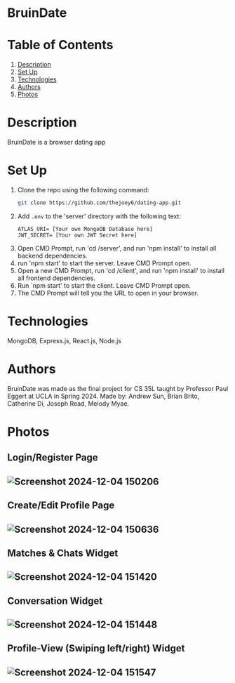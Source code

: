 # BruinDate

# Table of Contents
1. [Description](#description)
2. [Set Up](#set-up)
3. [Technologies](#technologies)
4. [Authors](#authors)
5. [Photos](#photos)

# Description
BruinDate is a browser dating app

# Set Up
1. Clone the repo using the following command:
    ```bash
    git clone https://github.com/thejoey6/dating-app.git
    ```
2. Add `.env` to the 'server' directory with the following text:
    ```env
    ATLAS_URI= [Your own MongoDB Database here]
    JWT_SECRET= [Your own JWT Secret here]
    ```
3. Open CMD Prompt, run 'cd /server', and run 'npm install' to install all backend dependencies.
5. run 'npm start' to start the server. Leave CMD Prompt open.
6. Open a new CMD Prompt, run 'cd /client', and run 'npm install' to install all frontend dependencies.
8. Run `npm start' to start the client. Leave CMD Prompt open.
9. The CMD Prompt will tell you the URL to open in your browser.
    
# Technologies
MongoDB, Express.js, React.js, Node.js

# Authors
BruinDate was made as the final project for CS 35L taught by Professor Paul Eggert at UCLA in Spring 2024. Made by: Andrew Sun, Brian Brito, Catherine Di, Joseph Read, Melody Myae.

# Photos

## Login/Register Page

## ![Screenshot 2024-12-04 150206](https://github.com/user-attachments/assets/00f2e04c-4cc4-4018-8f0f-4ac7c0123ec4)



## Create/Edit Profile Page

## ![Screenshot 2024-12-04 150636](https://github.com/user-attachments/assets/ce44ade9-3705-4f07-9026-391d2fae7252)



## Matches & Chats Widget

## ![Screenshot 2024-12-04 151420](https://github.com/user-attachments/assets/226422f1-3717-45d2-bb71-7438333bf3d1)



## Conversation Widget

## ![Screenshot 2024-12-04 151448](https://github.com/user-attachments/assets/c30717d6-caab-4afb-8f9c-9b8b78e67a1d)



## Profile-View (Swiping left/right) Widget

## ![Screenshot 2024-12-04 151547](https://github.com/user-attachments/assets/a01ccbf2-534b-42b1-8dbe-7e703d7d5ff2)
